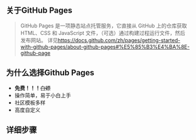 ## 关于GitHub Pages
> GitHub Pages 是一项静态站点托管服务，它直接从 GitHub 上的仓库获取 HTML、CSS 和 JavaScript 文件，（可选）通过构建过程运行文件，然后发布网站。
详见<https://docs.github.com/zh/pages/getting-started-with-github-pages/about-github-pages#%E5%85%B3%E4%BA%8E-github-page>

## 为什么选择Github Pages
- __免费！！！__~~白嫖~~
- 操作简单，易于小白上手
- 社区模板多样
- 高度自定义

## 详细步骤